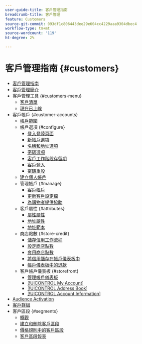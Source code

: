 ```yaml
---
user-guide-title: 客戶管理指南
breadcrumb-title: 客戶管理
feature: Customers
source-git-commit: 093df1c806443dee29e604cc4229aaa9304dbec4
workflow-type: tm+mt
source-wordcount: '119'
ht-degree: 2%

---
```



# 客戶管理指南 {#customers}

+ [客戶管理指南](guide-overview.md)
+ [客戶管理簡介](customers-introduction.md)
+ 客戶管理工具 {#customers-menu}
   + [客戶清單](customers-all.md)
   + [現在已上線](now-online.md)
+ 客戶帳戶 {#customer-accounts}
   + [帳戶範圍](customer-account-scope.md)
   + 帳戶選項 {#configure}
      + [登入登陸頁面](login-landing-page.md)
      + [新帳戶選項](account-options-new.md)
      + [名稱和地址選項](name-address-options.md)
      + [密碼選項](password-options.md)
      + [客戶工作階段存留期](customer-online-options.md)
      + [客戶登入](customer-sign-in.md)
      + [密碼重設](password-reset.md)
   + [建立個人帳戶](account-create.md)
   + 管理帳戶 {#manage}
      + [客戶帳戶](manage-account.md)
      + [更新客戶設定檔](update-account.md)
      + [為購物者提供協助](login-as-customer.md)
   + 客戶屬性 {#attributes}
      + [屬性屬性](attribute-properties.md)
      + [地址屬性](address-attributes.md)
      + [地址範本](address-templates.md)
   + 商店點數 {#store-credit}
      + [儲存信用工作流程](store-credit.md)
      + [設定商店點數](credit-configure.md)
      + [套用商店點數](store-credit-using.md)
      + [將信用儲存在帳戶儀表板中](account-dashboard-store-credit.md)
      + [帳戶儀表板中的退款](refunds-customer-account.md)
   + 客戶帳戶儀表板 {#storefront}
      + [管理帳戶儀表板](account-dashboard.md)
      + [[!UICONTROL My Account]](account-dashboard-my-account.md)
      + [[!UICONTROL Address Book]](account-dashboard-address-book.md)
      + [[!UICONTROL Account Information]](account-dashboard-account-information.md)
+ [Audience Activation](audience-activation.md)
+ [客戶群組](customer-groups.md)
+ 客戶區段 {#segments}
   + [概觀](customer-segments.md)
   + [建立和刪除客戶區段](customer-segment-create.md)
   + [價格規則中的客戶區段](customer-segment-price-rule.md)
   + [客戶區段報表](customer-segment-reports.md)
